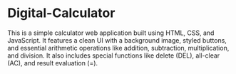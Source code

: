 # Digital-Calculator
This is a simple calculator web application built using HTML, CSS, and JavaScript. It features a clean UI with a background image, styled buttons, and essential arithmetic operations like addition, subtraction, multiplication, and division. It also includes special functions like delete (DEL), all-clear (AC), and result evaluation (=).
